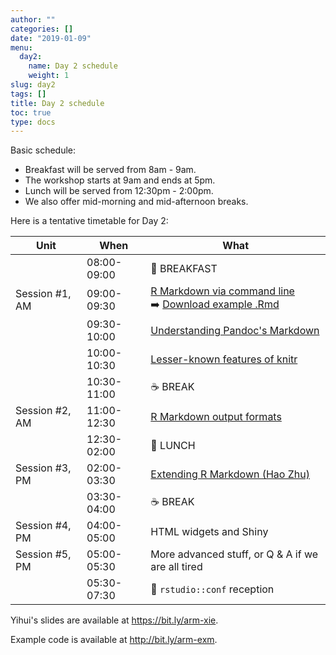 ```yaml
---
author: ""
categories: []
date: "2019-01-09"
menu:
  day2:
    name: Day 2 schedule
    weight: 1
slug: day2
tags: []
title: Day 2 schedule
toc: true
type: docs
---
```


Basic schedule:

- Breakfast will be served from 8am - 9am. 
- The workshop starts at 9am and ends at 5pm.
- Lunch will be served from 12:30pm - 2:00pm.
- We also offer mid-morning and mid-afternoon breaks.

Here is a tentative timetable for Day 2:

| Unit          | When          | What   |
|---------------|---------------|--------|
|                | 08:00-09:00   |:doughnut: BREAKFAST|
| Session #1, AM  | 09:00-09:30   | [R Markdown via command line](https://bit.ly/arm-xie) <br> :arrow_right: [Download example .Rmd](../../../yihui/01-params-controls.Rmd) |
|               | 09:30-10:00 | [Understanding Pandoc's Markdown](https://bit.ly/arm-xie#26)   |
|               | 10:00-10:30 | [Lesser-known features of knitr](https://bit.ly/arm-xie#39)   |
|               | 10:30-11:00 |:coffee: BREAK   |
| Session #2, AM  | 11:00-12:30 | [R Markdown output formats](https://bit.ly/arm-xie#63) |
|               | 12:30-02:00  |:fork_and_knife: LUNCH |
| Session #3, PM  | 02:00-03:30   | [Extending R Markdown (Hao Zhu)](extend) |
|              | 03:30-04:00   |:coffee: BREAK   |
| Session #4, PM   | 04:00-05:00   | HTML widgets and Shiny |
| Session #5, PM  | 05:00-05:30  | More advanced stuff, or Q & A if we are all tired |
|               |05:30-07:30 | :tropical_drink: `rstudio::conf` reception |

Yihui's slides are available at https://bit.ly/arm-xie.

Example code is available at http://bit.ly/arm-exm.

